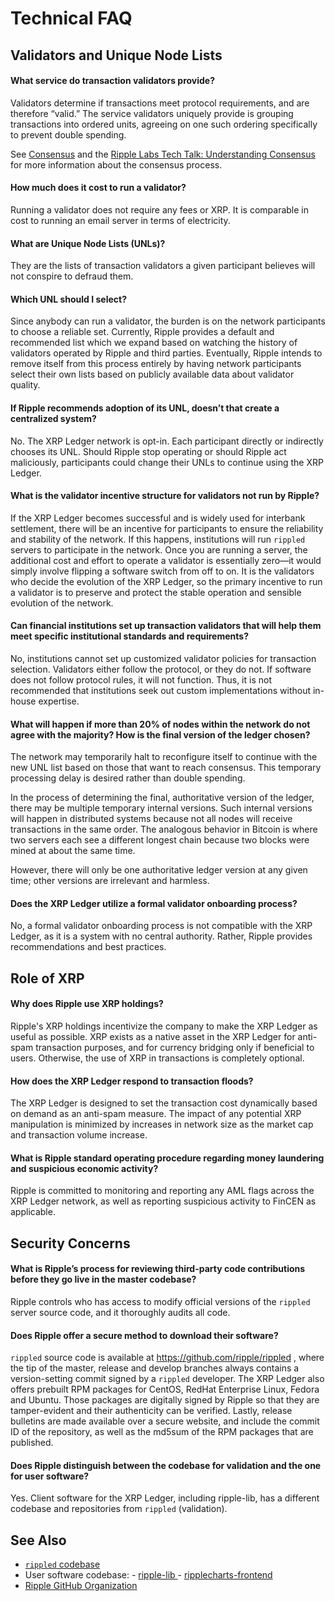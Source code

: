 # Technical FAQ

## Validators and Unique Node Lists

<!--#{ using h4s for questions to keep them out of the right side nav (too cluttered when they display) and to provide appropriate text size for questions. #}-->
#### What service do transaction validators provide?

Validators determine if transactions meet protocol requirements, and are therefore “valid.” The service validators uniquely provide is grouping transactions into ordered units, agreeing on one such ordering specifically to prevent double spending.

See [Consensus](consensus.html) and the <a href="https://ripple.com/insights/ripple-labs-tech-talk-consensus-within-the-ripple-protocol/" target="_blank">Ripple Labs Tech Talk: Understanding Consensus <i class="fa fa-external-link" aria-hidden="true"></i></a><!--#{ fix md highlighting_ #}--> for more information about the consensus process.


#### How much does it cost to run a validator?

Running a validator does not require any fees or XRP. It is comparable in cost to running an email server in terms of electricity.


#### What are Unique Node Lists (UNLs)?

They are the lists of transaction validators a given participant believes will not conspire to defraud them.


#### Which UNL should I select?

Since anybody can run a validator, the burden is on the network participants to choose a reliable set. Currently, Ripple provides a default and recommended list which we expand based on watching the history of validators operated by Ripple and third parties. Eventually, Ripple intends to remove itself from this process entirely by having network participants select their own lists based on publicly available data about validator quality.


#### If Ripple recommends adoption of its UNL, doesn’t that create a centralized system?

No. The XRP Ledger network is opt-in. Each participant directly or indirectly chooses its UNL. Should Ripple stop operating or should Ripple act maliciously, participants could change their UNLs to continue using the XRP Ledger.


#### What is the validator incentive structure for validators not run by Ripple?

If the XRP Ledger becomes successful and is widely used for interbank settlement, there will be an incentive for participants to ensure the reliability and stability of the network. If this happens, institutions will run `rippled` servers to participate in the network. Once you are running a server, the additional cost and effort to operate a validator is essentially zero—it would simply involve flipping a software switch from off to on. It is the validators who decide the evolution of the XRP Ledger, so the primary incentive to run a validator is to preserve and protect the stable operation and sensible evolution of the network.


#### Can financial institutions set up transaction validators that will help them meet specific institutional standards and requirements?

No, institutions cannot set up customized validator policies for transaction selection. Validators either follow the protocol, or they do not. If software does not follow protocol rules, it will not function. Thus, it is not recommended that institutions seek out custom implementations without in-house expertise.


#### What will happen if more than 20% of nodes within the network do not agree with the majority? How is the final version of the ledger chosen?

The network may temporarily halt to reconfigure itself to continue with the new UNL list based on those that want to reach consensus. This temporary processing delay is desired rather than double spending.

In the process of determining the final, authoritative version of the ledger, there may be multiple temporary internal versions. Such internal versions  will happen in distributed systems because not all nodes will receive transactions in the same order. The analogous behavior in Bitcoin is where two servers each see a different longest chain because two blocks were mined at about the same time.

However, there will only be one authoritative ledger version at any given time; other versions are irrelevant and harmless.


#### Does the XRP Ledger utilize a formal validator onboarding process?

No, a formal validator onboarding process is not compatible with the XRP Ledger, as it is a system with no central authority. Rather, Ripple provides recommendations and best practices.


## Role of XRP


#### Why does Ripple use XRP holdings?

Ripple's XRP holdings incentivize the company to make the XRP Ledger as useful as possible. XRP exists as a native asset in the XRP Ledger for anti-spam transaction purposes, and for currency bridging only if beneficial to users. Otherwise, the use of XRP in transactions is completely optional.


#### How does the XRP Ledger respond to transaction floods?

The XRP Ledger is designed to set the transaction cost dynamically based on demand as an anti-spam measure. The impact of any potential XRP manipulation is minimized by increases in network size as the market cap and transaction volume increase.


#### What is Ripple standard operating procedure regarding money laundering and suspicious economic activity?

Ripple is committed to monitoring and reporting any AML flags across the XRP Ledger network, as well as reporting suspicious activity to FinCEN as applicable.


## Security Concerns


#### What is Ripple’s process for reviewing third-party code contributions before they go live in the master codebase?

Ripple controls who has access to modify official versions of the `rippled` server source code, and it thoroughly audits all code.


#### Does Ripple offer a secure method to download their software?

`rippled` source code is available at <a href="https://github.com/ripple/rippled" target="_blank">https://github.com/ripple/rippled <i class="fa fa-external-link" aria-hidden="true"></i></a><!--#{ fix md highlighting_ #}-->, where the tip of the master, release and develop branches always contains a version-setting commit signed by a `rippled` developer. The XRP Ledger also offers prebuilt RPM packages for CentOS, RedHat Enterprise Linux, Fedora and Ubuntu. Those packages are digitally signed by Ripple so that they are tamper-evident and their authenticity can be verified. Lastly, release bulletins are made available over a secure website, and include the commit ID of the repository, as well as the md5sum of the RPM packages that are published.


#### Does Ripple distinguish between the codebase for validation and the one for user software?

Yes. Client software for the XRP Ledger, including ripple-lib, has a different codebase and repositories from `rippled` (validation).


## See Also

- <a href="https://github.com/ripple/rippled" target="_blank">`rippled` codebase <i class="fa fa-external-link" aria-hidden="true"></i></a><!--#{ fix md highlighting_ #}-->
- User software codebase:
      - <a href="https://github.com/ripple/ripple-lib" target="_blank">ripple-lib <i class="fa fa-external-link" aria-hidden="true"></i></a><!--#{ fix md highlighting_ #}-->
      - <a href="https://github.com/ripple/ripplecharts-frontend" target="_blank">ripplecharts-frontend <i class="fa fa-external-link" aria-hidden="true"></i></a><!--#{ fix md highlighting_ #}-->
- <a href="https://github.com/ripple/" target="_blank">Ripple GitHub Organization <i class="fa fa-external-link" aria-hidden="true"></i></a><!--#{ fix md highlighting_ #}-->
